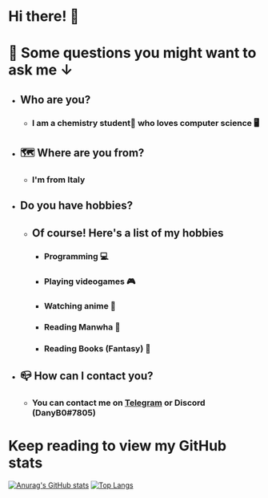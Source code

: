 # Hi there! :wave:
# :thought_balloon: Some questions you might want to ask me ↓
  * ## Who are you?
    * ### I am a chemistry student:test_tube: who loves computer science :desktop_computer:
  * ## :world_map: Where are you from?
    * ### I'm from Italy
  * ## Do you have hobbies?
    * ## Of course! Here's a list of my hobbies
      * ### Programming :computer:
      * ### Playing videogames :video_game:
      * ### Watching anime :bento:
      * ### Reading Manwha :page_facing_up:
      * ### Reading Books (Fantasy) :scroll:
  * ## :mailbox_closed: How can I contact you?
    * ### You can contact me on [Telegram](https://t.me//DanyB0) or Discord (DanyB0#7805)
# Keep reading to view my GitHub stats
[![Anurag's GitHub stats](https://github-readme-stats.vercel.app/api?username=DanyB0&theme=onedark&count_private=true&show_icons=true&hide_title=true&disable_animations=false&hide_border=true)](https://github.com/anuraghazra/github-readme-stats)
[![Top Langs](https://github-readme-stats.vercel.app/api/top-langs/?username=DanyB0&hide=javascript,scss,ruby,less&exclude_repo=DanyB0.github.io&theme=onedark&hide_title=true&disable_animations=false&hide_border=true)](https://github.com/anuraghazra/github-readme-stats)
